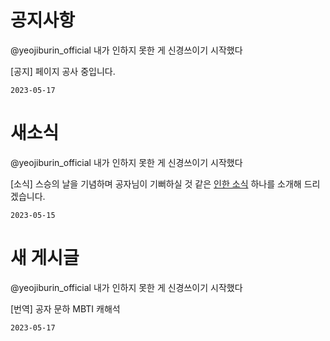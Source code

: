
# 공지사항

@yeojiburin_official 내가 인하지 못한 게 신경쓰이기 시작했다

[공지] 페이지 공사 중입니다.

`2023-05-17`

# 새소식

@yeojiburin_official 내가 인하지 못한 게 신경쓰이기 시작했다

[소식] 스승의 날을 기념하며 공자님이 기뻐하실 것 같은 [인한 소식](?p=board/여지불인%20컨텐츠%20전개에%20관한%20소식) 하나를 소개해 드리겠습니다.

`2023-05-15`

# 새 게시글

@yeojiburin_official 내가 인하지 못한 게 신경쓰이기 시작했다

[번역] 공자 문하 MBTI 캐해석

`2023-05-17`